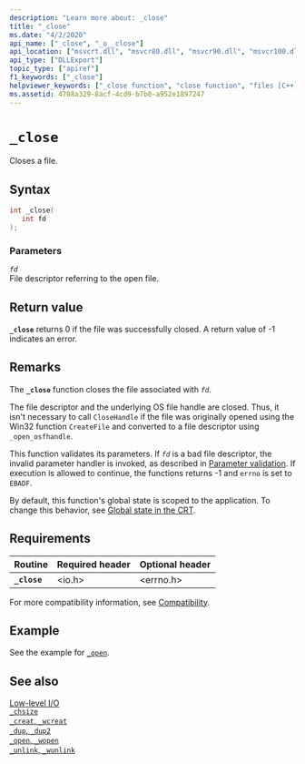 ```yaml
---
description: "Learn more about: _close"
title: "_close"
ms.date: "4/2/2020"
api_name: ["_close", "_o__close"]
api_location: ["msvcrt.dll", "msvcr80.dll", "msvcr90.dll", "msvcr100.dll", "msvcr100_clr0400.dll", "msvcr110.dll", "msvcr110_clr0400.dll", "msvcr120.dll", "msvcr120_clr0400.dll", "ucrtbase.dll", "api-ms-win-crt-stdio-l1-1-0.dll", "api-ms-win-crt-private-l1-1-0.dll"]
api_type: ["DLLExport"]
topic_type: ["apiref"]
f1_keywords: ["_close"]
helpviewer_keywords: ["_close function", "close function", "files [C++], closing"]
ms.assetid: 4708a329-8acf-4cd9-b7b0-a952e1897247
---
```

# `_close`

Closes a file.

## Syntax

```C
int _close(
   int fd
);
```

### Parameters

*`fd`*\
File descriptor referring to the open file.

## Return value

**`_close`** returns 0 if the file was successfully closed. A return value of -1 indicates an error.

## Remarks

The **`_close`** function closes the file associated with *`fd`*.

The file descriptor and the underlying OS file handle are closed. Thus, it isn't necessary to call `CloseHandle` if the file was originally opened using the Win32 function `CreateFile` and converted to a file descriptor using `_open_osfhandle`.

This function validates its parameters. If *`fd`* is a bad file descriptor, the invalid parameter handler is invoked, as described in [Parameter validation](../parameter-validation.md). If execution is allowed to continue, the functions returns -1 and `errno` is set to `EBADF`.

By default, this function's global state is scoped to the application. To change this behavior, see [Global state in the CRT](../global-state.md).

## Requirements

| Routine | Required header | Optional header |
|---|---|---|
| **`_close`** | \<io.h> | \<errno.h> |

For more compatibility information, see [Compatibility](../compatibility.md).

## Example

See the example for [`_open`](open-wopen.md).

## See also

[Low-level I/O](../low-level-i-o.md)\
[`_chsize`](chsize.md)\
[`_creat`, `_wcreat`](creat-wcreat.md)\
[`_dup`, `_dup2`](dup-dup2.md)\
[`_open`, `_wopen`](open-wopen.md)\
[`_unlink`, `_wunlink`](unlink-wunlink.md)
